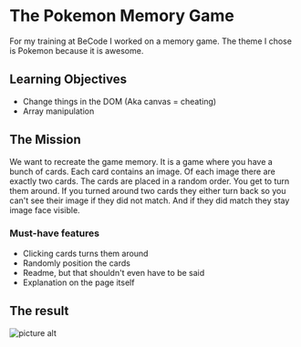 # The Pokemon Memory Game #

For my training at BeCode I worked on a memory game. The theme I chose is Pokemon because it is awesome.

## Learning Objectives ##
* Change things in the DOM (Aka canvas = cheating)
* Array manipulation

## The Mission ##
We want to recreate the game memory. It is a game where you have a bunch of cards. Each card contains an image. Of each image there are exactly two cards. The cards are placed in a random order. You get to turn them around. If you turned around two cards they either turn back so you can't see their image if they did not match. And if they did match they stay image face visible.

### Must-have features ###
* Clicking cards turns them around
* Randomly position the cards
* Readme, but that shouldn't even have to be said
* Explanation on the page itself

## The result ##
![picture alt](https://github.com/MarteDL/Memory-game/images/pokemonreadme.png?raw=true)
